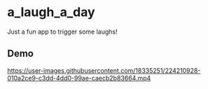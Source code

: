 # a_laugh_a_day

Just a fun app to trigger some laughs!

## Demo

https://user-images.githubusercontent.com/18335251/224210928-010a2ce9-c3dd-4dd0-99ae-caecb2b83664.mp4

